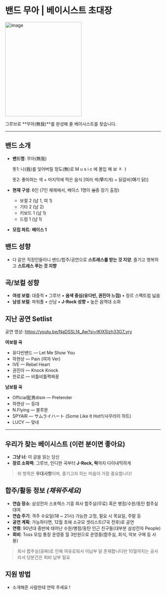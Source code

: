 # 밴드 무아 | 베이시스트 초대장
<img width="247" height="305" alt="image" src="https://github.com/user-attachments/assets/0b73aabd-f0ce-4527-8943-b0c2407f892b" />

그루브로 \*\*무아(無我)\*\*를 완성해 줄 베이시스트를 찾습니다.

---

## 밴드 소개

* **밴드명**: 무아(無我)

  뜻1: 나(我)를 잊어버릴 정도(無)로 M u s i c 에 몰입 해 보 ㅈ ㅏ

  뜻2: 좋아하는 색 + 마지막에 먹은 음식 [여러 색(**무**지개) + 닭갈비(**아**기 닭)]

* **현재 구성**: 6인 (7인 체제에서, 베이스 1명이 ~~실종~~ 장기 출장)

  * 보컬 2 (남 1, 여 1)
  * 기타 2 (남 2)
  * 키보드 1 (남 1)
  * 드럼 1 (남 1)
* **모집 파트**: **베이스 1**

## 밴드 성향

* 다 같은 직장인들이니 밴드/합주/공연으로 **스트레스를 받는 것 지양**, 즐기고 행복하고 **스트레스 푸는 것 지향**

## 곡/보컬 성향

* **여성 보컬**: 대중적 • 그루브 • **음색 중심(유다빈, 권진아 느낌)** • 장르 스펙트럼 넓음
* **남성 보컬**: 파워풀 • 신남 • **J-Rock 성향** • 높은 음역대 소화

## 지난 공연 Setlist

공연 영상: https://youtu.be/NaDSSLf4_Aw?si=tKIX5Izh33G7_yry

**여보컬 곡**

* 유다빈밴드 — Let Me Show You
* 하현상 — Pain (여자 Ver)
* IVE — Rebel Heart
* 권진아 — Knock Knock
* 한로로 — 비틀비틀짝짜꿍

**남보컬 곡**

* Official髭男dism — Pretender
* 하현상 — 등대
* N.Flying — 블루문
* SPYAIR — サムライハート (Some Like It Hot!!/사무라이 하트)
* LUCY — 맞네

---

## 우리가 찾는 베이시스트 (이런 분이면 좋아요)

* **그냥 너**: 이 글을 읽는 당신
* **장르 소화력**: 그루브, 인디한 곡부터 **J-Rock, 락**까지 다이내믹하게

> 위 항목은 **우대사항**이며, 즐기고자 하는 마음이 가장 중요합니다!

## 합주/활동 정보 *(채워주세요)*

* **연습 장소**: 삼성전자 스포렉스 기흥 회사 합주실(무료) 혹은 병점/수원/동탄 합주실 대여
* **연습 주기**: 격주 수요일(18 ~ 21시) 가능한 고정, 필요 시 목요일, 주말 등
* **공연 계획**: 가능하다면, 12월 초에 소규모 셋리스트(7곡 전후)로 공연
* **연령**: 90년대 중반에 태어난 수원/병점/동탄 인근 친구들(대부분 삼성전자 People)
* **회비**: Toss 모임 통장 운영중 월 3만원으로 운영중(합주실, 회식, 악보 구매 등 사용) 

> 회사 합주실(꽁짜)로 인해 여유로워서 미납부 달 존재합니다만 10월까지는 공사라서 당분간은 회비 납부 필요

## 지원 방법

* 소개해준 사람한테 연락 주세요 !

